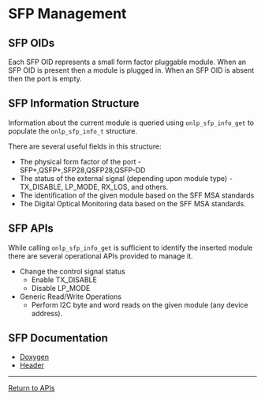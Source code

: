 # SFP Management

## SFP OIDs

Each SFP OID represents a small form factor pluggable module. When an SFP OID is present then a module is plugged in. When an SFP OID is absent then the port is empty.

## SFP Information Structure
Information about the current module is queried using ```onlp_sfp_info_get``` to populate the ```onlp_sfp_info_t``` structure.

There are several useful fields in this structure:
* The physical form factor of the port - SFP+,QSFP+,SFP28,QSFP28,QSFP-DD
* The status of the external signal (depending upon module type) - TX_DISABLE, LP_MODE, RX_LOS, and others.
* The identification of the given module based on the SFF MSA standards
* The Digital Optical Monitoring data based on the SFF MSA standards.

## SFP APIs

While calling ```onlp_sfp_info_get``` is sufficient to identify the inserted module there are several operational APIs provided to manage it.

* Change the control signal status
  * Enable TX_DISABLE
  * Disable LP_MODE
* Generic Read/Write Operations
  * Perform I2C byte and word reads on the given module (any device address).

## SFP Documentation

* [Doxygen](https://htmlpreview.github.io/?https://raw.githubusercontent.com/opencomputeproject/OpenNetworkLinux/ONLPv2/packages/base/any/onlp/src/onlp/doc/html/group__oid-sfp.html)
* [Header](https://github.com/opencomputeproject/OpenNetworkLinux/blob/ONLPv2/packages/base/any/onlp/src/onlp/module/inc/onlp/sfp.h)

---
[Return to APIs](http://opencomputeproject.github.io/OpenNetworkLinux/onlp/applications/apis)
